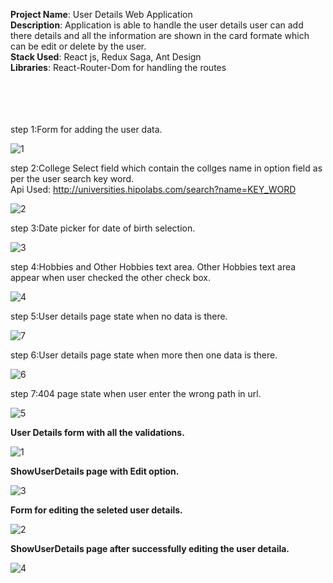 **Project Name**: User Details Web Application<br/>
**Description**: Application is able to handle the user details user can add there details and all the information are shown in the card formate which can be edit or delete by the user.<br/>
**Stack Used**: React js, Redux Saga, Ant Design<br/>
**Libraries**: React-Router-Dom for handling the routes<br/>
<br/>
<br/>
<br/>
<br/>

step 1:Form for adding the user data.

![1](https://user-images.githubusercontent.com/72436577/129220992-912d375d-4bc9-480c-8846-ca63321bb035.png)

step 2:College Select field which contain the collges name in option field as per the user search key word.<br/>
Api Used: http://universities.hipolabs.com/search?name=KEY_WORD

![2](https://user-images.githubusercontent.com/72436577/129221008-43f7482b-d26d-4a1d-bfda-3f8f2c0a8140.png)

step 3:Date picker for date of birth selection.

![3](https://user-images.githubusercontent.com/72436577/129221011-7d9cc030-275e-4036-a542-228617d2d01f.png)

step 4:Hobbies and Other Hobbies text area. Other Hobbies text area appear when user checked the other check box.

![4](https://user-images.githubusercontent.com/72436577/129221015-9f1fb6a4-9eb2-475f-bbd8-1d2e671d11a7.png)

step 5:User details page state when no data is there.

![7](https://user-images.githubusercontent.com/72436577/129224216-46c5e0f2-6c02-493d-889e-44495615a8c8.png)

step 6:User details page state when more then one data is there.

![6](https://user-images.githubusercontent.com/72436577/129221027-b6bc066c-6319-4058-b67f-060a1f508492.png)

step 7:404 page state when user enter the wrong path in url.

![5](https://user-images.githubusercontent.com/72436577/129221024-bf86c903-cc7e-4ae2-b4a0-f6954a8facef.png)

**User Details form with all the validations.**

![1](https://user-images.githubusercontent.com/72436577/129776701-bc67be22-b767-4a46-9dd4-dec8811dcf06.png)

**ShowUserDetails page with Edit option.**

![3](https://user-images.githubusercontent.com/72436577/129776719-ddfd2ae0-b7cf-4874-b160-ba9741c8103d.png)

**Form for editing the seleted user details.**

![2](https://user-images.githubusercontent.com/72436577/129776714-693d02b2-6f46-4fa2-8244-1a8d9ca6ff79.png)

**ShowUserDetails page after successfully editing the user detaila.**

![4](https://user-images.githubusercontent.com/72436577/129776726-2f439049-d40a-46af-a83f-e0ef34a94573.png)

